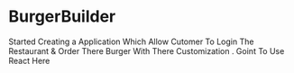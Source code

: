 # BurgerBuilder
Started Creating a  Application Which Allow Cutomer To Login The Restaurant & Order There Burger With There Customization .
Goint To Use React Here
